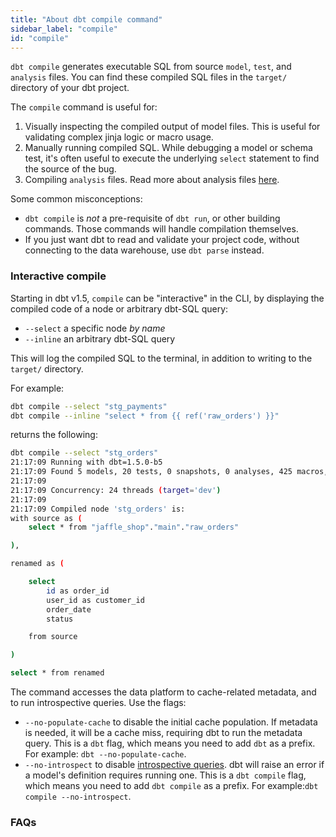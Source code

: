 ```yaml
---
title: "About dbt compile command"
sidebar_label: "compile"
id: "compile"
---
```


`dbt compile` generates executable SQL from source `model`, `test`, and `analysis` files. You can find these compiled SQL files in the `target/` directory of your dbt project.

The `compile` command is useful for:

1. Visually inspecting the compiled output of model files. This is useful for validating complex jinja logic or macro usage.
2. Manually running compiled SQL. While debugging a model or schema test, it's often useful to execute the underlying `select` statement to find the source of the bug.
3. Compiling `analysis` files. Read more about analysis files [here](/docs/build/analyses).

Some common misconceptions:
- `dbt compile` is _not_ a pre-requisite of `dbt run`, or other building commands. Those commands will handle compilation themselves.
- If you just want dbt to read and validate your project code, without connecting to the data warehouse, use `dbt parse` instead.

<VersionBlock firstVersion="1.5">

### Interactive compile

Starting in dbt v1.5, `compile` can be "interactive" in the CLI, by displaying the compiled code of a node or arbitrary dbt-SQL query:
- `--select` a specific node _by name_
- `--inline` an arbitrary dbt-SQL query

This will log the compiled SQL to the terminal, in addition to writing to the `target/` directory.

For example:

```bash
dbt compile --select "stg_payments"
dbt compile --inline "select * from {{ ref('raw_orders') }}"
```

returns the following:


```bash
dbt compile --select "stg_orders"
21:17:09 Running with dbt=1.5.0-b5
21:17:09 Found 5 models, 20 tests, 0 snapshots, 0 analyses, 425 macros, 0 operations, 3 seed files, 0 sources, 0 exposures, 0 metrics, 0 groups
21:17:09
21:17:09 Concurrency: 24 threads (target='dev')
21:17:09
21:17:09 Compiled node 'stg_orders' is:
with source as (
    select * from "jaffle_shop"."main"."raw_orders"

),

renamed as (

    select
        id as order_id
        user_id as customer_id
        order_date
        status

    from source

)

select * from renamed
```

</VersionBlock>

The command accesses the data platform to cache-related metadata, and to run introspective queries. Use the flags:
- `--no-populate-cache` to disable the initial cache population. If metadata is needed, it will be a cache miss, requiring dbt to run the metadata query. This is a `dbt` flag, which means you need to add `dbt` as a prefix. For example: `dbt --no-populate-cache`.
- `--no-introspect` to disable [introspective queries](/faqs/warehouse/db-connection-dbt-compile#introspective-queries). dbt will raise an error if a model's definition requires running one. This is a `dbt compile` flag, which means you need to add `dbt compile` as a prefix. For example:`dbt compile --no-introspect`.


### FAQs
<FAQ path="Warehouse/db-connection-dbt-compile" />
